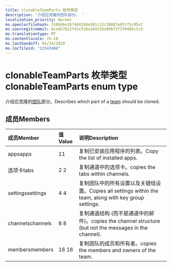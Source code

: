 ```yaml
---
title: clonableTeamParts 枚举类型
description: '介绍应克隆的团队部分。 '
localization_priority: Normal
ms.openlocfilehash: 3169d6e367484248e581c12c38887e07cf5c95af
ms.sourcegitcommit: 0ce657622f42c510a104156a96bf1f1f040bc1cd
ms.translationtype: MT
ms.contentlocale: zh-CN
ms.lasthandoff: 04/24/2019
ms.locfileid: "32543488"
---
```

# <a name="clonableteamparts-enum-type"></a><span data-ttu-id="59b1a-103">clonableTeamParts 枚举类型</span><span class="sxs-lookup"><span data-stu-id="59b1a-103">clonableTeamParts enum type</span></span>



<span data-ttu-id="59b1a-104">介绍应克隆的[团队](../resources/team.md)部分。</span><span class="sxs-lookup"><span data-stu-id="59b1a-104">Describes which part of a [team](../resources/team.md) should be cloned.</span></span> 

## <a name="members"></a><span data-ttu-id="59b1a-105">成员</span><span class="sxs-lookup"><span data-stu-id="59b1a-105">Members</span></span>

| <span data-ttu-id="59b1a-106">成员</span><span class="sxs-lookup"><span data-stu-id="59b1a-106">Member</span></span> | <span data-ttu-id="59b1a-107">值</span><span class="sxs-lookup"><span data-stu-id="59b1a-107">Value</span></span>| <span data-ttu-id="59b1a-108">说明</span><span class="sxs-lookup"><span data-stu-id="59b1a-108">Description</span></span> |
|:---------------|:--------|:----------|
|<span data-ttu-id="59b1a-109">apps</span><span class="sxs-lookup"><span data-stu-id="59b1a-109">apps</span></span>|<span data-ttu-id="59b1a-110">1</span><span class="sxs-lookup"><span data-stu-id="59b1a-110">1</span></span>|<span data-ttu-id="59b1a-111">复制已安装应用程序的列表。</span><span class="sxs-lookup"><span data-stu-id="59b1a-111">Copy the list of installed apps.</span></span>|
|<span data-ttu-id="59b1a-112">选项卡</span><span class="sxs-lookup"><span data-stu-id="59b1a-112">tabs</span></span>|<span data-ttu-id="59b1a-113">2 </span><span class="sxs-lookup"><span data-stu-id="59b1a-113">2</span></span>|<span data-ttu-id="59b1a-114">复制通道中的选项卡。</span><span class="sxs-lookup"><span data-stu-id="59b1a-114">copies the tabs within channels.</span></span>|
|<span data-ttu-id="59b1a-115">settings</span><span class="sxs-lookup"><span data-stu-id="59b1a-115">settings</span></span>|<span data-ttu-id="59b1a-116">4 </span><span class="sxs-lookup"><span data-stu-id="59b1a-116">4</span></span>|<span data-ttu-id="59b1a-117">复制团队中的所有设置以及关键组设置。</span><span class="sxs-lookup"><span data-stu-id="59b1a-117">Copies all settings within the team, along with key group settings.</span></span>|
|<span data-ttu-id="59b1a-118">channels</span><span class="sxs-lookup"><span data-stu-id="59b1a-118">channels</span></span>|<span data-ttu-id="59b1a-119">8 </span><span class="sxs-lookup"><span data-stu-id="59b1a-119">8</span></span>|<span data-ttu-id="59b1a-120">复制通道结构 (而不是通道中的邮件)。</span><span class="sxs-lookup"><span data-stu-id="59b1a-120">copies the channel structure (but not the messages in the channel).</span></span>|
|<span data-ttu-id="59b1a-121">members</span><span class="sxs-lookup"><span data-stu-id="59b1a-121">members</span></span>|<span data-ttu-id="59b1a-122">16 </span><span class="sxs-lookup"><span data-stu-id="59b1a-122">16</span></span>|<span data-ttu-id="59b1a-123">复制团队的成员和所有者。</span><span class="sxs-lookup"><span data-stu-id="59b1a-123">copies the members and owners of the team.</span></span>|
